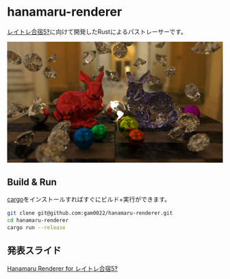 # hanamaru-renderer
[レイトレ合宿5‽](https://sites.google.com/site/raytracingcamp5/)に向けて開発したRustによるパストレーサーです。

[![test.png](test.png)](test.png)

## Build & Run

[cargo](https://rustup.rs/)をインストールすればすぐにビルド+実行ができます。

```bash
git clone git@github.com:gam0022/hanamaru-renderer.git
cd hanamaru-renderer
cargo run --release
```

## 発表スライド
[Hanamaru Renderer for レイトレ合宿5‽](https://speakerdeck.com/gam0022/hanamaru-renderer-for-reitorehe-su-5)
